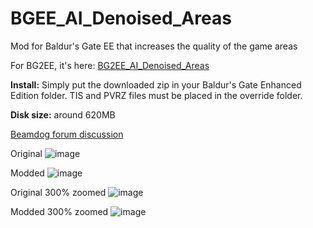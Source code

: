 # BGEE_AI_Denoised_Areas
Mod for Baldur's Gate EE that increases the quality of the game areas

For BG2EE, it's here: [BG2EE_AI_Denoised_Areas](https://github.com/WillScarlettOhara/BG2EE_AI_Denoised_Areas)

**Install:** Simply put the downloaded zip in your Baldur's Gate Enhanced Edition folder.
TIS and PVRZ files must be placed in the override folder.

**Disk size:** around 620MB

[Beamdog forum discussion](https://forums.beamdog.com/discussion/83893/mod-alpha-ai-denoised-areas)

Original
![image](https://user-images.githubusercontent.com/39462014/163443224-ede8dfbc-e045-4c6c-a414-01a7c8de760b.png)

Modded
![image](https://user-images.githubusercontent.com/39462014/163443260-9f1449bc-f8b6-497b-8c53-0b80f604011b.png)

Original 300% zoomed
![image](https://user-images.githubusercontent.com/39462014/163443623-d51921ca-a0b8-46a2-bb4f-0d93dadc2a7a.png)

Modded 300% zoomed
![image](https://user-images.githubusercontent.com/39462014/163443667-52793392-0992-45c7-a930-0aacf73e4ba8.png)
